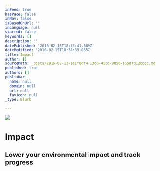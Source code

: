 ```yaml
---
inFeed: true
hasPage: false
inNav: false
isBasedOnUrl: ''
inLanguage: null
starred: false
keywords: []
description: ''
datePublished: '2016-02-15T18:55:41.689Z'
dateModified: '2016-02-15T18:55:39.055Z'
title: Impact
author: []
sourcePath: _posts/2016-02-13-1e1f0df4-13d6-45cd-9856-b55dfd12bccc.md
published: true
authors: []
publisher:
  name: null
  domain: null
  url: null
  favicon: null
_type: Blurb

---
```

![](https://s3-us-west-2.amazonaws.com/the-grid-img/p/912daa12b2ad06bc62627f5cf3b6d24cbe4669f0.png)

# Impact

## Lower your environmental impact and track progress